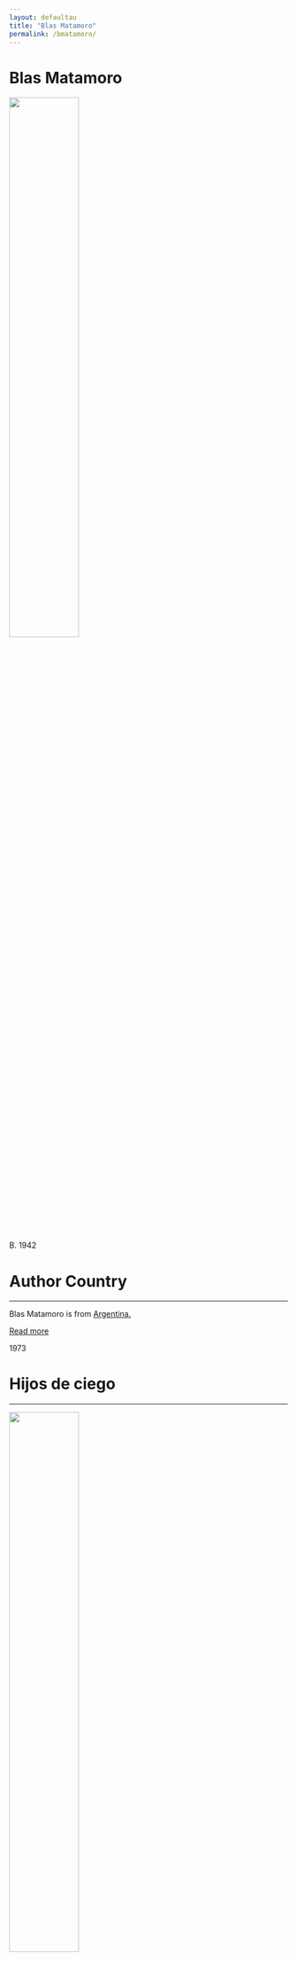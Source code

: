 ```yaml
---
layout: defaultau
title: "Blas Matamoro"
permalink: /bmatamoro/
---
```

<!-- partial:index.partial.html -->
<div class="content">
    <h1>Blas Matamoro</h1>
    <div class="quote">
        <div><img src="https://www.aal.edu.ar/sites/default/files/styles/large/public/field/image/blasmatamoro2.jpg" height="50%" width = "50%" class="logo"></div>
    </div>
    <div class="timeline">
        <div style="padding-bottom:100px;"></div>
        <div class="block">
            <div class="date right"><p class="right"> B. 1942 </p></div>
            <div class="dot"></div>
            <div class="left first">
            <div class="author_country">
                <h1>Author Country</h1><hr>
            <div class="aclocation"><p>Blas Matamoro is from <a href="http://localhost:4000/45">Argentina.</a></p></div>
              <div class="acreadmore">  <a href="https://en.wikipedia.org/wiki/Blas_Matamoro" target="_blank">Read more</a></div>
            </div>
            </div>
        </div>
        <div class="block">
            <div class="date left"><p class="left">1973</p></div>
            <div class="dot"></div>
            <div class="right">
                <h1>Hijos de ciego</h1><hr>
                <p><img src="https://images.cdn1.buscalibre.com/fit-in/360x360/10/1e/101ea3056ed0dc79a8fb315434f43a22.jpg" height="50%" width = "50%"></p>
                <p>
                Language: Spanish<br/>
                Publisher: Centro Editor de América Latina<br/>
                Pub_location: Buenos Aires, Argentina<br/>
                Genre: Non Fiction<br/>
                Length: 138</p>
            </div>
        </div>
        <div class="block">
            <div class="date right"><p class="right">1980</p></div>
            <div class="dot"></div>
            <div class="left hide">
                <h1>Saber y literatura : por una epistemología de la crítica literaria</h1><hr>
                <p><img src="https://m.media-amazon.com/images/I/51J4sQg6ymL._SX351_BO1,204,203,200_.jpg" height="50%" width = "50%"></p>
                <p>Language: Spanish<br/>
                Publisher: Ediciones de la Torre<br/>
                Pub_location: Madrid, Spain<br/>
                Genre: Non Fiction<br/>
                Length: 250</p>
            </div>
        </div>
        <div class="block">
            <div class="date left"><p class="left">1982</p></div>
            <div class="dot"></div>
            <div class="right hide">
                <h1>La ciudad del tango : tango histórico y sociedad</h1><hr>
                <p><img src="https://books.google.dm/books/content?id=6HRaAAAAMAAJ&printsec=frontcover&img=1&zoom=1&imgtk=AFLRE72FuZgG7zXKg65bR5v7OusI3ccqaQfpSD8dW8m8t6j68_cQrY6pTnKYR_JlKgA1JtPpbaFfzxjL70J1s1PfYl7i37ZZ6xUgt-xAHz_mB5pTi9ZQWohuhIfxjQLLCe6FFb0lEoCK" height="50%" width = "50%"></p>
                <p>Language: Spanish<br/>
                Publisher: Editorial Galerna<br/>
                Pub_location: Buenos Aires, Argentina<br/>
                Genre: Non Fiction<br/>
                Length: 236</p>
            </div>
        </div>
        <div class="block">
            <div class="date right"><p class="right">1997</p></div>
            <div class="dot"></div>
            <div class="left hide">
                <h1>El tango</h1><hr>
                <p><img src="https://pictures.abebooks.com/inventory/16603933059.jpg" height="50%" width = "50%"></p>
                <p>Language: Spanish<br/>
                Publisher: Acento<br/>
                Pub_location: Madrid, Spain<br/>
                Genre: Non Fiction<br/>
                Length: 95</p>
            </div>
        </div>
        <div class="block">
            <div class="date left"><p class="left">2002</p></div>
            <div class="dot"></div>
            <div class="right hide">
                <h1>"Rubén Darío"</h1><hr>
                <p><img src="https://m.media-amazon.com/images/I/21X4Ao4IeCL._AC_SY780_.jpg" height="50%" width = "50%"></p>
                <p>Language: Spanish<br/>
                Publisher: Espasa-Calpe<br/>
                Pub_location: Madrid, Spain<br/>
                Genre: Biography<br/>
                Length: 251</p>
            </div>
        </div>
         <div class="block">
            <div class="date left"><p class="left">2003</p></div>
            <div class="dot"></div>
            <div class="right hide">
                <h1>Puesto fronterizo : estudios sobre la novela familiar del escritor</h1><hr>
                <p><img src="https://m.media-amazon.com/images/I/41jnw4NCjYL._SX310_BO1,204,203,200_.jpg" height="50%" width = "50%"></p>
                <p>Language: Spanish<br/>
                Publisher: Editorial Síntesis<br/>
                Pub_location: Madrid, Spain<br/>
                Genre: Nonfiction Book<br/>
                Length: 302</p>
            </div>
        </div>
        <div class="block">
            <div class="date right"><p class="right">2006</p></div>
            <div class="dot"></div>
            <div class="left hide">
                <h1>Lógica de la dispersión o De un saber melancólico</h1><hr>
                <p><img src="https://m.media-amazon.com/images/I/41FtPwMZYGL._AC_SY780_.jpg" height="50%" width = "50%"></p>
                <p>Language: Spanish<br/>
                Publisher: Pozuelo de Alarcón<br/>
                Pub_location: Madrid, Spain<br/>
                Genre: Non Fiction<br/>
                Length: 178</p>
            </div>
        </div>
        <div class="block">
            <div class="date left"><p class="left">2012</p></div>
            <div class="dot"></div>
            <div class="right hide">
                <h1>Cuerpo y poder : variaciones sobre las imposturas reales</h1><hr>
                <p><img src="https://m.media-amazon.com/images/I/41uLqroTaoL._AC_SY780_.jpg" height="50%" width = "50%"></p>
                <p>Language: Spanish<br/>
                Publisher: Fórcola Ediciones<br/>
                Pub_location: Madrid, Spain<br/>
                Genre: Non Fiction<br/>
                Length: 267</p>
            </div>
        </div>
        <div class="block">
            <div class="date right"><p class="right">2014</p></div>
            <div class="dot"></div>
            <div class="left hide">
                <h1>El amor en literatura : de Eva a Colette.</h1><hr>
                <p><img src="https://imagessl4.casadellibro.com/a/l/t7/14/9788415174714.jpg" height="50%" width = "50%"></p>
                <p>Language: Spanish<br/>
                Publisher: Fórcola Ediciones<br/>
                Pub_location: Madrid, Spain<br/>
                Genre: Non Fiction<br/>
                Length: 224</p>
            </div>
        </div>
        <div class="block">
            <div class="date left"><p class="left">2018</p></div>
            <div class="dot"></div>
            <div class="right hide">
                <h1>Alejo Carpentier Y La Música</h1><hr>
                <p><img src="https://m.media-amazon.com/images/I/51MHof5grqL._AC_SY780_.jpg" height="50%" width = "50%"></p>
                <p>Language: Spanish<br/>
                Publisher: Fórcola<br/>
                Pub_location: Madrid, Spain<br/>
                Genre: Biography<br/>
                Length: 173</p>
            </div>
        </div>
        <div id="footer">
        <p id="copyright">Made by&nbsp;<strong><a href="https://www.linkedin.com/in/nicolae-stefan-tudoran-b02291127/" target="_blank">StefanTudoran</a></strong></p>
    </div>
</div>
